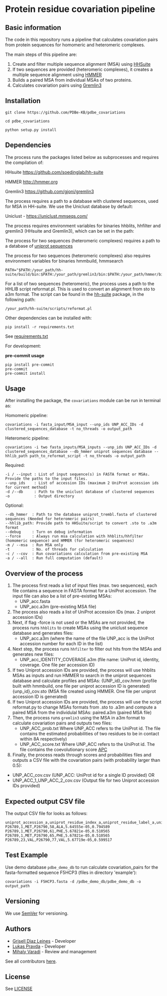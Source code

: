 Protein residue covariation pipeline
=

## Basic information

The code in this repository runs a pipeline that calculates covariation pairs from protein sequences for homomeric and heteromeric complexes. 

The main steps of this pipeline are: 
1) Create and filter multiple sequence alignment (MSA) using [HHSuite](https://github.com/soedinglab/hh-suite)
2) If two sequences are provided (heteromeric complexes), it creates a multiple sequence alignment using [HMMER](http://hmmer.org)
3) Builds a paired MSA from individual MSAs of two proteins.
4) Calculates covariation pairs using [Gremlin3](https://github.com/gjoni/gremlin3)

## Installation

```
git clone https://github.com/PDBe-KB/pdbe_covariations

cd pdbe_covariations

python setup.py install
```

## Dependencies

The process runs the packages listed below as subprocesses and requires the compilation of:

HHsuite   https://github.com/soedinglab/hh-suite

HMMER     http://hmmer.org

Gremlin3  https://github.com/gjoni/gremlin3

The process requires a path to a database with clustered sequences, used for MSA in HH-suite. We use the Uniclust database by default:

Uniclust - https://uniclust.mmseqs.com/

The process requires environment variables for binaries hhblits, hhfilter and gremlin3 (HHsuite and Gremlin3), which can be set in the path:

The process for two sequences (heteromeric complexes) requires a path to a database of [uniprot sequences](https://ftp.uniprot.org/pub/databases/uniprot/current_release/knowledgebase/complete/uniprot_trembl.fasta.gz)

The process for two sequences (heteromeric complexes) also requires environment variables for binaries hmmbuild, hmmsearch 

```
PATH="$PATH:/your_path/hh-suite/build/bin:$PATH:/your_path/gremlin3/bin:$PATH:/your_path/hmmer/bin

```

For a list of two sequences (heteromeric), the process uses a path to the HHLIB script reformat.pl. This is used to convert an alignment from sto to a3m format. The script can be found in the [hh-suite](https://github.com/soedinglab/hh-suite) package, in the following path:

```
/your_path/hh-suite/scripts/reformat.pl

```
Other dependencies can be installed with:

```
pip install -r requirements.txt
```
See  [requirements.txt](https://github.com/PDBe-KB/covariation_pairs/blob/main/requirements.txt)

For development: 

**pre-commit usage**

```
pip install pre-commit
pre-commit
pre-commit install
```

## Usage

After installing the package, the `covariations` module can be run in terminal as:

Homomeric pipeline:

```
covariations -i fasta_input/MSA_input --unp_ids UNP_ACC_IDs -d clustered_sequences_database -t no_threads -o output_path
```
Heteromeric pipeline:

```
covariations -i two fasta_inputs/MSA_inputs --unp_ids UNP_ACC_IDs -d clustered_sequences_database --db_hmmer uniprot sequences database --hhlib_path path_to_reformat_script -t no_threads -o output_path
```
Required:

```
-i / --input : List of input sequence(s) in FASTA format or MSAs. Provide the paths to the input files.
--unp_ids    : List of accession IDs (maximum 2 UniProt accession ids for current method)
-d /--db     : Path to the uniclust database of clustered sequences
-o           : Output directory 
```

Optional:

```
--db_hmmer  : Path to the database uniprot_trembl.fasta of clustered sequences (Needed for heteromeric pairs)
--hhlib_path: Provide path to HHSuite/script to convert .sto to .a3m format
--debug     : Turn on debug information
--force     : Always run msa calculation with hhblits/hhfilter (homomeric sequence) and HMMER (for heteromeric sequences)
-m / --msa  : Run MSA only
-t          : No. of threads for calculation
-c / --cov  : Run covariations calculation from pre-existing MSA
-a / --all  : Run full computation (default)
```


## Overview of the process

1. The process first reads a list of input files (max. two sequences), each file contains a sequence in FASTA format for a UniProt accession. The input file can also be a list of pre-existing MSAs:
   - UNP_acc.fasta  
   - UNP_acc.a3m (pre-existing MSA file)
2. The process also reads a list of UniProt accession IDs  (max. 2 uniprot accession IDs) 
3. Next, if flag -force is not used or the MSAs are not provided, the process runs `hhblits` to create MSAs using the uniclust sequence database and generates files:
   - UNP_acc.a3m (where the name of the file UNP_acc is the UniProt accession number for each ID in the list)
4. Next step, the process runs `hhfilter` to filter out hits from the MSAs and generates new files:
   - UNP_acc_IDENTITY_COVERAGE.a3m (file name: UniProt id, identity, coverage. One file per accession ID)
5. If two Uniprot accession IDs are provided, the process will use hhblits MSAs as inputs and run HMMER to search in the uniprot sequences database and calculate profiles and MSAs:
   {UNP_id}_cov.hmm (profile built with hmmbuild, one file per uniprot accession ID is generated)
   {unp_id}_cov.sto  (MSA file created using HMMER. One file per uniprot accession ID is generated)
8. If two Uniprot accession IDs are provided, the process will use the script reformat.py to change MSAs formats from .sto to .a3m and compute a paired MSA from the individulal MSAs:
   paired.a3m (paired MSA file)
9. Then, the process runs `gremlin3` using the MSA in a3m format to calculate covariation pairs and outputs two files:
   - UNP_ACC_prob.txt   Where UNP_ACC refers to the UniProt id. The file contains the estimated probabilities of two residues to be in contact within 8A respectively)
   - UNP_ACC_score.txt  Where UNP_ACC refers to the UniProt id. The file contains the coevolutionary score [APC](https://journals.aps.org/pre/pdf/10.1103/PhysRevE.87.012707)
10. Finally, the process reads through scores and probabilities files and outputs a CSV file with the covariation pairs (with probability larger than 0.5):
   - UNP_ACC_cov.csv (UNP_ACC: UniProt id for a single ID provided)
OR
   - UNP_ACC_1_UNP_ACC_2_cov.csv (Output file for two Uniprot accession IDs provided)
     
## Expected output CSV file

The output CSV file for looks as follows:

```
uniprot_accession_a,uniprot_residue_index_a,uniprot_residue_label_a,uniprot_accession_b,uniprot_residue_index_b,uniprot_residue_label_b,covariation_score,covariation_probability
P26789,1,MET,P26790,58,ALA,5.64555e-05,0.794589
P26789,1,MET,P26790,61,PHE,5.67821e-05,0.510565
P26789,1,MET,P26790,65,PHE,5.67821e-05,0.510565
P26789,23,VAL,P26790,77,VAL,5.67719e-05,0.599517

```
## Test Example 

Use demo database `pdbe_demo_db` to run calculate covariation_pairs for the fasta-formatted sequence F5HCP3 (files in directory 'example'):

```
covariations -i F5HCP3.fasta -d /pdbe_demo_db/pdbe_demo_db -o output_path
```

## Versioning

We use [SemVer](https://semver.org) for versioning.

## Authors
* [Grisell Diaz Leines](https://github.com/grisell) - Developer
* [Lukas Pravda](https://github.com/grisell) - Developer
* [Mihaly Varadi](https://github.com/mvaradi) - Review and management 

See all contributors [here](https://github.com/PDBe-KB/pisa-analysis/graphs/contributors).

## License

See  [LICENSE](https://github.com/PDBe-KB/pisa-analysis/blob/main/LICENSE)
